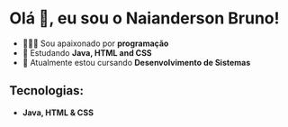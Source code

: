 <!--
**naiandersonb/naiandersonb** is a ✨ _special_ ✨ repository because its `README.md` (this file) appears on your GitHub profile.

Here are some ideas to get you started:

- 🌱 I’m currently learning Java, HTML and CSS
- 👯 I’m looking to collaborate on ...
- 🤔 I’m looking for help with ...
- 💬 Ask me about ...
- 📫 How to reach me: ...
- 😄 Pronouns: ...
- ⚡ Fun fact: ...
-->
# Olá 👋, eu sou o Naianderson Bruno!
- 👨🏻‍💻 Sou apaixonado por **programação**
- 🌱 Estudando **Java, HTML and CSS**
- 📗 Atualmente estou cursando **Desenvolvimento de Sistemas**

## Tecnologias: 
- **Java, HTML & CSS**
